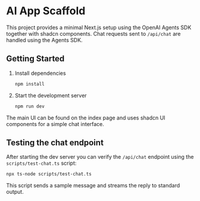 # AI App Scaffold

This project provides a minimal Next.js setup using the OpenAI Agents SDK together with shadcn components. Chat requests sent to `/api/chat` are handled using the Agents SDK.

## Getting Started

1. Install dependencies
   ```bash
   npm install
   ```
2. Start the development server
   ```bash
   npm run dev
   ```

The main UI can be found on the index page and uses shadcn UI components for a simple chat interface.

## Testing the chat endpoint

After starting the dev server you can verify the `/api/chat` endpoint using the
`scripts/test-chat.ts` script:

```bash
npx ts-node scripts/test-chat.ts
```

This script sends a sample message and streams the reply to standard output.
